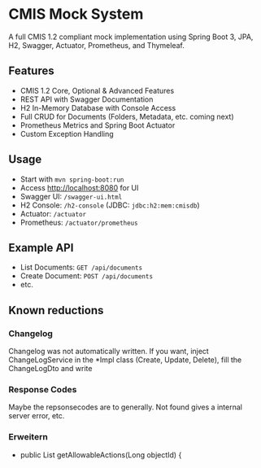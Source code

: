 # CMIS Mock System

A full CMIS 1.2 compliant mock implementation using Spring Boot 3, JPA, H2, Swagger, Actuator, Prometheus, and
Thymeleaf.

## Features

- CMIS 1.2 Core, Optional & Advanced Features
- REST API with Swagger Documentation
- H2 In-Memory Database with Console Access
- Full CRUD for Documents (Folders, Metadata, etc. coming next)
- Prometheus Metrics and Spring Boot Actuator
- Custom Exception Handling

## Usage

- Start with `mvn spring-boot:run`
- Access [http://localhost:8080](http://localhost:8080) for UI
- Swagger UI: `/swagger-ui.html`
- H2 Console: `/h2-console` (JDBC: `jdbc:h2:mem:cmisdb`)
- Actuator: `/actuator`
- Prometheus: `/actuator/prometheus`

## Example API

- List Documents: `GET /api/documents`
- Create Document: `POST /api/documents`
- etc.

## Known reductions
### Changelog
Changelog was not automatically written. If you want, inject ChangeLogService in
the *Impl class (Create, Update, Delete), fill the ChangeLogDto and write
### Response Codes
Maybe the repsonsecodes are to generally. Not found gives a internal server error, etc.
### Erweitern
-  public List<String> getAllowableActions(Long objectId) {